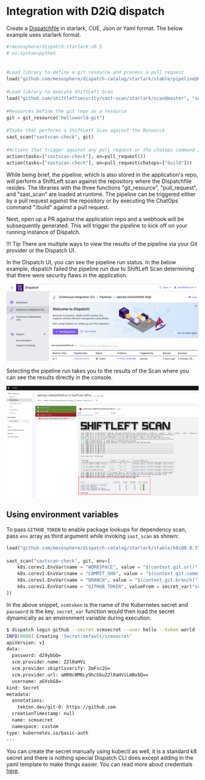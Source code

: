# Integration with D2iQ dispatch

Create a [Dispatchfile](https://docs.d2iq.com/ksphere/dispatch/1.1/pipeline-configuration/) in starlark, CUE, Json or Yaml format. The below example uses starlark format.

```python
#!mesosphere/dispatch-starlark:v0.5
# vi:syntax=python


#Load library to define a git resource and process a pull request
load("github.com/mesosphere/dispatch-catalog/starlark/stable/pipeline@master", "git_resource", "pull_request")

#Load library to execute ShiftLeft Scan
load("github.com/shiftleftsecurity/sast-scan/starlark/scan@master", "sast_scan")

#Resources Define the git repo as a resource
git = git_resource("helloworld-git")

#Tasks that performs a ShiftLeft Scan against the Resource
sast_scan("sastscan-check", git)

#Actions that trigger against any pull request or the chatops command /build
action(tasks=["sastscan-check"], on=pull_request())
action(tasks=["sastscan-check"], on=pull_request(chatops=["build"]))
```

While being brief, the pipeline, which is also stored in the application's repo, will perform a ShiftLeft scan against the repository where the Dispatchfile resides. The libraries with the three functions "git_resource", "pull_request", and "sast_scan" are loaded at runtime. The pipeline can be triggered either by a pull request against the repository or by executing the ChatOps command "/build" against a pull request.

Next, open up a PR against the application repo and a webhook will be subsequently generated. This will trigger the pipeline to kick off on your running instance of Dispatch.

!!! Tip
    There are multiple ways to view the results of the pipeline via your Git provider or the Dispatch UI.

In the Dispatch UI, you can see the pipeline run status. In the below example, dispatch failed the pipeline run due to ShiftLeft Scan determining that there were security flaws in the application.

![Dispatch Pipeline Status](img/d2iq1.png)

Selecting the pipeline run takes you to the results of the Scan where you can see the results directly in the console.

![Dispatch Pipeline result](img/d2iq2.png)

## Using environment variables

To pass `GITHUB_TOKEN` to enable package lookups for dependency scan, pass `env` array as third argument while invoking `sast_scan` as shown:

```python
load("github.com/mesosphere/dispatch-catalog/starlark/stable/k8s@0.0.5", "secret_var")

sast_scan("sastscan-check", git, env=[
    k8s.corev1.EnvVar(name = "WORKSPACE", value = "$(context.git.url)"),
    k8s.corev1.EnvVar(name = "COMMIT_SHA", value = "$(context.git.commit)"),
    k8s.corev1.EnvVar(name = "BRANCH", value = "$(context.git.branch)"),
    k8s.corev1.EnvVar(name = "GITHUB_TOKEN", valueFrom = secret_var("scmtoken", "password"))
])
```

In the above snippet, `scmtoken` is the name of the Kubernetes secret and `password` is the key. `secret_var` function would then load the secret dynamically as an environment variable during execution.

```bash
$ dispatch login github --secret scmsecret --user hello --token world --namespace custom
INFO[0000] Creating 'Secret:default/scmsecret'
apiVersion: v1
data:
  password: d29ybGQ=
  scm.provider.name: Z2l0aHVi
  scm.provider.skiptlsverify: ZmFsc2U=
  scm.provider.url: aHR0cHM6Ly9hcGkuZ2l0aHViLmNvbQ==
  username: aGVsbG8=
kind: Secret
metadata:
  annotations:
    tekton.dev/git-0: https://github.com
  creationTimestamp: null
  name: scmsecret
  namespace: custom
type: kubernetes.io/basic-auth
---
```

You can create the secret manually using kubectl as well, it is a standard k8 secret and there is nothing special Dispatch CLI does except adding in the yaml template to make things easier. You can read more about credentials [here](https://docs.d2iq.com/ksphere/dispatch/1.1/credentials/).
